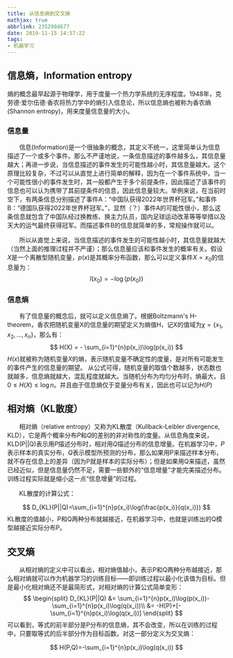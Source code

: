```yaml
---
title: 从信息熵到交叉熵
mathjax: true
abbrlink: 2352984677
date: 2019-11-15 14:57:22
tags:
- 机器学习
---
```


## 信息熵，Information entropy

熵的概念最早起源于物理学，用于度量一个热力学系统的无序程度。1948年，克劳德·爱尔伍德·香农将热力学中的熵引入信息论，所以信息熵也被称为香农熵 (Shannon entropy)，用来度量信息量的大小。

### 信息量

&#160; &#160; &#160; &#160;信息(Information)是一个很抽象的概念，其定义不统一，这里简单认为信息描述了一个或多个事件。那么不严谨地说，一条信息描述的事件越多么，其信息量越大；再进一步说，当信息描述的事件发生的可能性越小时，其信息量越大。这个原理比较复杂，不过可以从直觉上进行简单的解释，因为在一个事件系统中，当一个可能性很小的事件发生时，其一般都产生于多个前提条件，因此描述了该事件的信息也可以认为携带了其前提条件的信息，因此信息量较大。举例来说，在当前时空下，有两条信息分别描述了事件A：“中国队获得2022年世界杯冠军。”和事件B：“德国队获得2022年世界杯冠军。”，显然（？）事件A的可能性很小，那么这条信息就包含了中国队经过换教练、换主力队员，国内足球运动改革等等举措以及天大的运气最终获得冠军。而描述事件B的信息就简单的多，常规操作就可以。



<!--more-->

&#160; &#160; &#160; &#160;所以从直觉上来说，当信息描述的事件发生的可能性越小时，其信息量就越大（当然上面的推理过程并不严谨）；那么信息量应该和事件发生的概率有关。假设$X$是一个离散型随机变量，$p(x)$是其概率分布函数，那么可以定义事件$X = x_0$的信息量为：
$$
I(x_0) = -\log(p(x_0))
$$

### 信息熵

&#160; &#160; &#160; &#160;有了信息量的概念后，就可以定义信息熵了。根据Boltzmann's H-theorem，香农把随机变量X的信息量的期望定义为熵值H，记X的值域为$\chi=\{x_1, x_2, ..., x_n\}$，那么有：
$$
H(X) = - \sum_{i=1}^{n}p(x_i)\log(p(x_i))
$$
$H(x)$就被称为随机变量$X$的熵，表示随机变量不确定性的度量，是对所有可能发生的事件产生的信息量的期望。
从公式可得，随机变量的取值个数越多，状态数也就越多，信息熵就越大，混乱程度就越大。当随机分布为均匀分布时，熵最大，且$0 \le H(X) \le \log n$。并且由于信息熵仅于变量分布有关，因此也可以记为$H(P)$

## 相对熵（KL散度）

&#160; &#160; &#160; &#160;相对熵（relative entropy）又称为KL散度（Kullback-Leibler divergence, KLD），它是两个概率分布$P$和$Q$的差别的非对称性的度量。从信息角度来说，KLD(P||Q)表示用$P$描述分布时，相对用$Q$描述分布的信息增量。在机器学习中，$P$表示样本的真实分布，$Q$表示模型所预测的分布，那么如果用P来描述样本分布，就不存在信息上的差异（因为P就是样本的实际分布）；但是如果用Q来描述，虽然已经近似，但是信息量仍然不足，需要一些额外的“信息增量”才能完美描述分布。训练过程实际就是缩小这一点“信息增量”的过程。

&#160; &#160; &#160; &#160;KL散度的计算公式：

$$
D_{KL}(P||Q)=\sum_{i=1}^{n}p(x_i)\log(\frac{p(x_i)}{q(x_i)})
$$
KL散度的值越小，P和Q两种分布就越接近，在机器学习中，也就是训练出的Q模型越接近实际分布P。

## 交叉熵

&#160; &#160; &#160; &#160;从相对熵的定义中可以看出，相对熵值越小，表示P和Q两种分布越接近，那么相对熵就可以作为机器学习的训练目标——即训练过程以最小化该值为目标。但是最小化相对熵还不是最简形式，对相对熵的计算公式简单变形：
$$
\begin{split}
D_{KL}(P||Q) &= \sum_{i=1}^{n}p(x_i)\log(p(x_i))-\sum_{i=1}^{n}p(x_i)\log(q(x_i))\\
 &= -H(P)+[-\sum_{i=1}^{n}p(x_i)\log(q(x_i))]
\end{split}
$$
可以看到，等式的前半部分是P分布的信息熵，其不会改变，所以在训练的过程中，只要取等式的后半部分作为目标函数。对这一部分定义为交叉熵：

$$
H(P,Q)=-\sum_{i=1}^{n}p(x_i)\log(q(x_i))
$$
